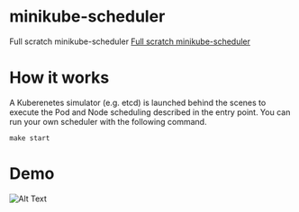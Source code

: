 # minikube-scheduler
Full scratch minikube-scheduler
[Full scratch minikube-scheduler](https://github.com/sanposhiho/mini-kube-scheduler)
# How it works
A Kuberenetes simulator (e.g. etcd) is launched behind the scenes to execute the Pod and Node scheduling described in the entry point.
You can run your own scheduler with the following command.

`make start`
# Demo
![Alt Text](https://i.gyazo.com/96ff7e69067427964e1a8798db59308f.gif)
